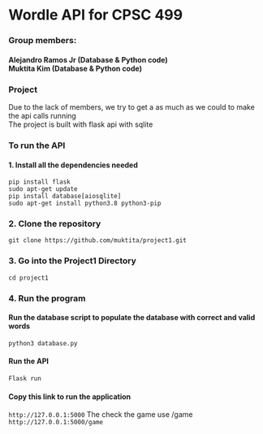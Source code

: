 # Wordle API for CPSC 499
### Group members: <br/> 
#### Alejandro Ramos Jr (Database & Python code) <br/> Muktita Kim (Database & Python code) <br/> 

### Project </br>
Due to the lack of members, we try to get a as much as we could to make the api calls running </br>
The project is built with flask api with sqlite </br>

### To run the API
#### 1. Install all the dependencies needed
```pip install flask``` <br/>
```sudo apt-get update``` <br/>
```pip install database[aiosqlite]``` <br/>
```sudo apt-get install python3.8 python3-pip``` <br/>
### 2.  Clone the repository 
``git clone https://github.com/muktita/project1.git ``

### 3. Go into the Project1 Directory 
```cd project1```
### 4. Run the program
#### Run the database script to populate the database with correct and valid words
```python3 database.py```
#### Run the API 
```Flask run```

#### Copy this link to run the application
```http://127.0.0.1:5000```
The check the game use /game </br>
```http://127.0.0.1:5000/game```


